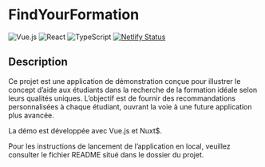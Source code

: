 # FindYourFormation
![Vue.js](https://img.shields.io/badge/vuejs-%2335495e.svg?style=for-the-badge&logo=vuedotjs&logoColor=%234FC08D)
![React](https://img.shields.io/badge/react-%2320232a.svg?style=for-the-badge&logo=react&logoColor=%2361DAFB)
![TypeScript](https://img.shields.io/badge/typescript-%23007ACC.svg?style=for-the-badge&logo=typescript&logoColor=white)
[![Netlify Status](https://api.netlify.com/api/v1/badges/b2250f30-08d2-4e1f-8916-564b7cc0da0d/deploy-status)](https://app.netlify.com/projects/findyourformation/deploys)



## Description
Ce projet est une application de démonstration conçue pour illustrer le concept d’aide aux étudiants dans la recherche de la formation idéale selon leurs qualités uniques. L’objectif est de fournir des recommandations personnalisées à chaque étudiant, ouvrant la voie à une future application plus avancée.

La démo est développée avec Vue.js et Nuxt$.

Pour les instructions de lancement de l’application en local, veuillez consulter le fichier README situé dans le dossier du projet.
